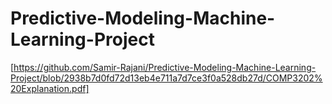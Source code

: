 # Predictive-Modeling-Machine-Learning-Project

[https://github.com/Samir-Rajani/Predictive-Modeling-Machine-Learning-Project/blob/2938b7d0fd72d13eb4e711a7d7ce3f0a528db27d/COMP3202%20Explanation.pdf]
